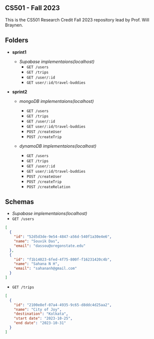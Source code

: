 ## CS501 - Fall 2023

This is the CS501 Research Credit Fall 2023 repository lead by Prof. Will Braynen. 

## Folders

- **sprint1** 
	- _Supabase implementaions(localhost)_ 
		- `GET /users`
		- `GET /trips` 
		- `GET /user/:id` 
		- `GET user/:id/travel-buddies`

- **sprint2** 
	- _mongoDB implementaions(localhost)_
		- `GET /users` 
		- `GET /trips`
		- `GET /user/:id`
		- `GET user/:id/travel-buddies`
		- `POST /createUser` 
		- `POST /createTrip`
	
	- _dynamoDB implementaions(localhost)_
		- `GET /users` 
		- `GET /trips`
		- `GET /user/:id`
		- `GET user/:id/travel-buddies`
		- `POST /createUser` 
		- `POST /createTrip`
		- `POST /createRelation`

## Schemas

- _Supabase implementaions(localhost)_
- `GET /users`
```json
[
  {
    "id": "52d5d3de-9e54-4847-a56d-540f1a30e4e6",
    "name": "Souvik Das",
    "email": "dassou@oregonstate.edu"
  },
  {
    "id": "f1b14023-6fed-4f75-800f-f16231420c4b",
    "name": "Sahana N H",
    "email": "sahananh@gmail.com"
  }
]
```
- `GET /trips`
```json
[
  {
    "id": "2100e8ef-07a4-4935-9c65-d8ddc4d25aa2",
    "name": "City of Joy",
    "destination": "Kolkata",
    "start date": "2023-10-25",
    "end date": "2023-10-31"
  }
]
```